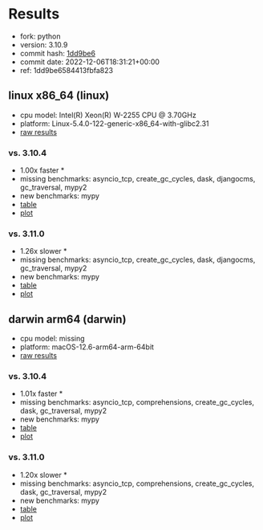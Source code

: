 # Results

- fork: python
- version: 3.10.9
- commit hash: [1dd9be6](https://github.com/python/cpython/commit/1dd9be6)
- commit date: 2022-12-06T18:31:21+00:00
- ref: 1dd9be6584413fbfa823

## linux x86_64 (linux)

- cpu model: Intel(R) Xeon(R) W-2255 CPU @ 3.70GHz
- platform: Linux-5.4.0-122-generic-x86_64-with-glibc2.31
- [raw results](bm-20221206-linux-x86_64-python-1dd9be6584413fbfa823-3.10.9-1dd9be6.json)

### vs. 3.10.4

- 1.00x faster \*
- missing benchmarks: asyncio_tcp, create_gc_cycles, dask, djangocms, gc_traversal, mypy2
- new benchmarks: mypy
- [table](bm-20221206-linux-x86_64-python-1dd9be6584413fbfa823-3.10.9-1dd9be6-vs-3.10.4.md)
- [plot](bm-20221206-linux-x86_64-python-1dd9be6584413fbfa823-3.10.9-1dd9be6-vs-3.10.4.png)

### vs. 3.11.0

- 1.26x slower \*
- missing benchmarks: asyncio_tcp, create_gc_cycles, dask, djangocms, gc_traversal, mypy2
- new benchmarks: mypy
- [table](bm-20221206-linux-x86_64-python-1dd9be6584413fbfa823-3.10.9-1dd9be6-vs-3.11.0.md)
- [plot](bm-20221206-linux-x86_64-python-1dd9be6584413fbfa823-3.10.9-1dd9be6-vs-3.11.0.png)

## darwin arm64 (darwin)

- cpu model: missing
- platform: macOS-12.6-arm64-arm-64bit
- [raw results](bm-20221206-darwin-arm64-python-1dd9be6584413fbfa823-3.10.9-1dd9be6.json)

### vs. 3.10.4

- 1.01x faster \*
- missing benchmarks: asyncio_tcp, comprehensions, create_gc_cycles, dask, gc_traversal, mypy2
- new benchmarks: mypy
- [table](bm-20221206-darwin-arm64-python-1dd9be6584413fbfa823-3.10.9-1dd9be6-vs-3.10.4.md)
- [plot](bm-20221206-darwin-arm64-python-1dd9be6584413fbfa823-3.10.9-1dd9be6-vs-3.10.4.png)

### vs. 3.11.0

- 1.20x slower \*
- missing benchmarks: asyncio_tcp, comprehensions, create_gc_cycles, dask, gc_traversal, mypy2
- new benchmarks: mypy
- [table](bm-20221206-darwin-arm64-python-1dd9be6584413fbfa823-3.10.9-1dd9be6-vs-3.11.0.md)
- [plot](bm-20221206-darwin-arm64-python-1dd9be6584413fbfa823-3.10.9-1dd9be6-vs-3.11.0.png)


